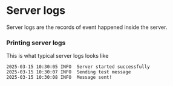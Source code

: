 # Server logs

Server logs are the records of event happened inside the server. 

### Printing server logs 
This is what typical server logs looks like 

```
2025-03-15 10:30:05 INFO  Server started successfully
2025-03-15 10:30:07 INFO  Sending test message
2025-03-15 10:30:08 INFO  Message sent!

```


